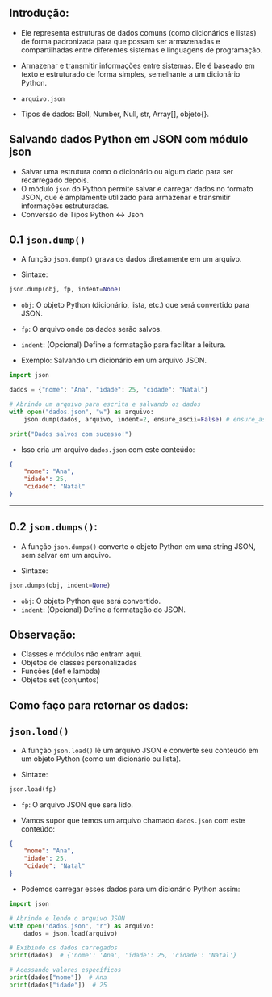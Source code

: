 ## Introdução: 
- Ele representa estruturas de dados comuns (como dicionários e listas) de forma padronizada para que possam ser armazenadas e compartilhadas entre diferentes sistemas e linguagens de programação.

- Armazenar e transmitir informações entre sistemas. Ele é baseado em texto e estruturado de forma simples, semelhante a um dicionário Python.

- ``arquivo.json``
- Tipos de dados: Boll, Number, Null, str, Array[], objeto{}. 

## Salvando dados Python em JSON com módulo json
- Salvar uma estrutura como o dicionário ou algum dado para ser recarregado depois. 
- O módulo `json` do Python permite salvar e carregar dados no formato JSON, que é amplamente utilizado para armazenar e transmitir informações estruturadas. 
- Conversão de Tipos Python <-> Json

## 0.1 `json.dump()` 
- A função `json.dump()` grava os dados diretamente em um arquivo.  
+ Sintaxe:  
```python
json.dump(obj, fp, indent=None)
```
- `obj`: O objeto Python (dicionário, lista, etc.) que será convertido para JSON.  
- `fp`: O arquivo onde os dados serão salvos.  
- `indent`: (Opcional) Define a formatação para facilitar a leitura.  

- Exemplo: Salvando um dicionário em um arquivo JSON.  
```python
import json

dados = {"nome": "Ana", "idade": 25, "cidade": "Natal"}

# Abrindo um arquivo para escrita e salvando os dados
with open("dados.json", "w") as arquivo:
    json.dump(dados, arquivo, indent=2, ensure_ascii=False) # ensure_ascii=False <- Acentos>

print("Dados salvos com sucesso!")
```
- Isso cria um arquivo `dados.json` com este conteúdo:  
```json
{
    "nome": "Ana",
    "idade": 25,
    "cidade": "Natal"
}
```

---

## 0.2 `json.dumps()`:  
- A função `json.dumps()` converte o objeto Python em uma string JSON, sem salvar em um arquivo.  

+ Sintaxe:  
```python
json.dumps(obj, indent=None)
```
- `obj`: O objeto Python que será convertido.  
- `indent`: (Opcional) Define a formatação do JSON.  

## Observação:
- Classes e módulos não entram aqui. 
- Objetos de classes personalizadas
- Funções (def e lambda)
- Objetos set (conjuntos)

## Como faço para retornar os dados:
## `json.load()`  
- A função `json.load()` lê um arquivo JSON e converte seu conteúdo em um objeto Python (como um dicionário ou lista).  

+ Sintaxe:  
```python
json.load(fp)
```
- `fp`: O arquivo JSON que será lido.  

- Vamos supor que temos um arquivo chamado `dados.json` com este conteúdo:  

```json
{
    "nome": "Ana",
    "idade": 25,
    "cidade": "Natal"
}
```

- Podemos carregar esses dados para um dicionário Python assim:  

```python
import json

# Abrindo e lendo o arquivo JSON
with open("dados.json", "r") as arquivo:
    dados = json.load(arquivo)

# Exibindo os dados carregados
print(dados)  # {'nome': 'Ana', 'idade': 25, 'cidade': 'Natal'}

# Acessando valores específicos
print(dados["nome"])  # Ana
print(dados["idade"])  # 25
```
